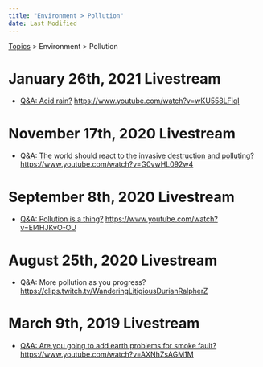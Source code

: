 ```yaml
---
title: "Environment > Pollution"
date: Last Modified
---
```

[Topics](../../topics.md) > Environment > Pollution

# January 26th, 2021 Livestream
* [Q&A: Acid rain?](../../transcriptions/yt-wKU558LFiqI.md) https://www.youtube.com/watch?v=wKU558LFiqI

# November 17th, 2020 Livestream
* [Q&A: The world should react to the invasive destruction and polluting?](../../transcriptions/yt-G0vwHL092w4.md) https://www.youtube.com/watch?v=G0vwHL092w4

# September 8th, 2020 Livestream
* [Q&A: Pollution is a thing?](../../transcriptions/yt-EI4HJKvO-OU.md) https://www.youtube.com/watch?v=EI4HJKvO-OU

# August 25th, 2020 Livestream
* Q&A: More pollution as you progress? https://clips.twitch.tv/WanderingLitigiousDurianRalpherZ

# March 9th, 2019 Livestream
* [Q&A: Are you going to add earth problems for smoke fault?](../../transcriptions/yt-AXNhZsAGM1M.md) https://www.youtube.com/watch?v=AXNhZsAGM1M
